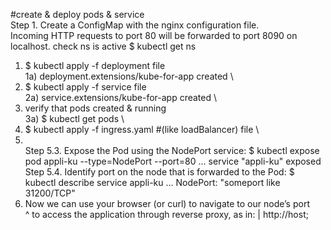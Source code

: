   #create & deploy pods & service \
Step 1. Create a ConfigMap with the nginx configuration file. \
Incoming HTTP requests to port 80 will be forwarded to port 8090 on localhost.
check ns is active        $ kubectl get ns
1)    $ kubectl apply -f deployment file \
1a) deployment.extensions/kube-for-app created \
2)    $ kubectl apply -f service file \
2a) service.extensions/kube-for-app created \
3) verify that pods created & running \
3a) 	$ kubectl get pods \
4)    $ kubectl apply -f ingress.yaml   #(like loadBalancer) file \
5) \
Step 5.3. Expose the Pod using the NodePort service: 
   		$ kubectl expose pod appli-ku --type=NodePort --port=80 
      ...
          service "appli-ku" exposed
Step 5.4. Identify port on the node that is forwarded to the Pod: 
      $ kubectl describe service appli-ku
      ...
          NodePort:	<unset>	"someport like 31200/TCP"
6) Now we can use your browser (or curl) to navigate to our node’s port \
^   to access the application through reverse proxy, as in:
|   http://host;
